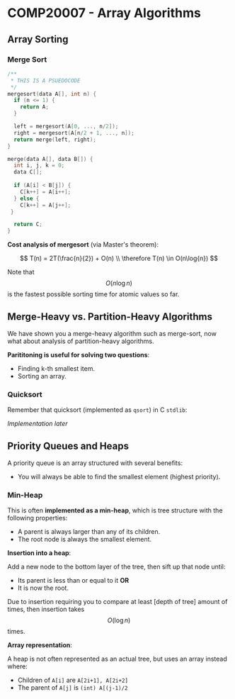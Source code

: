 # COMP20007 - Array Algorithms

## Array Sorting

### Merge Sort

```c
/**
 * THIS IS A PSUEDOCODE
 */
mergesort(data A[], int n) {
  if (n <= 1) {
    return A;
  }

  left = mergesort(A[0, ..., n/2]);
  right = mergesort(A[n/2 + 1, ..., n]);
  return merge(left, right); 
}

merge(data A[], data B[]) {
  int i, j, k = 0;
  data C[];
  
  if (A[i] < B[j]) {
    C[k++] = A[i++];
  } else {
    C[k++] = A[j++];
 }

  return C;
}
```

**Cost analysis of mergesort** (via Master's theorem):

$$
T(n) = 2T(\frac{n}{2})  + O(n) \\
\therefore T(n) \in O(n\log{n})
$$

Note that $$O(n\log{n})$$ is the fastest possible sorting time for atomic values so far.

## Merge-Heavy vs. Partition-Heavy Algorithms

We have shown you a merge-heavy algorithm such as merge-sort, now what about analysis of  partition-heavy algorithms.

**Parititoning is useful for solving two questions**:

- Finding k-th smallest item.
- Sorting an array.


### Quicksort

Remember that quicksort (implemented as `qsort`) in C `stdlib`:

*Implementation later*

## Priority Queues and Heaps

A priority queue is an array structured with several benefits:

- You will always be able to find the smallest element (highest priority).

### Min-Heap

This is often **implemented as a min-heap**, which is tree structure with the following properties:

- A parent is always larger than any of its children.
- The root node is always the smallest element.

**Insertion into a heap**:

Add a new node to the bottom layer of the tree, then sift up that node until:

- Its parent is less than or equal to it **OR**
- It is now the root.

Due to insertion requiring you to compare at least [depth of tree] amount of times, then insertion takes $$O(\log{n})$$ times.

**Array representation**:

A heap is not often represented as an actual tree, but uses an array instead where:

- Children of `A[i]` are `A[2i+1], A[2i+2]`
- The parent of `A[j]` is `(int) A[(j-1)/2`
